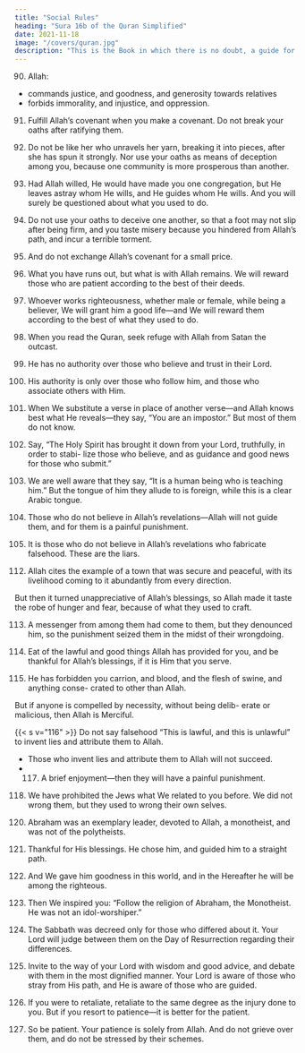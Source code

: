 ```yaml
---
title: "Social Rules"
heading: "Sura 16b of the Quran Simplified"
date: 2021-11-18
image: "/covers/quran.jpg"
description: "This is the Book in which there is no doubt, a guide for the righteous."
---
```




90. Allah:
- commands justice, and goodness, and generosity towards relatives
- forbids immorality, and injustice, and oppression.

91. Fulfill Allah’s covenant when you make a covenant. Do not break your oaths after ratifying them. <!-- You have made Allah your
guarantor, and Allah knows what you do. -->

92. Do not be like her who unravels her yarn, breaking it into pieces, after she has spun it strongly. Nor use your oaths as means of deception among you, because one community is more prosperous than another. <!-- Allah is testing you thereby. On the Day of Res-
urrection, He will make clear to you everything you had disputed about. -->

93. Had Allah willed, He would have made you one congregation, but He leaves astray whom He wills, and He guides whom He wills. And you will surely be questioned about what you used to do.

94. Do not use your oaths to deceive one another, so that a foot may not slip after being
firm, and you taste misery because you hindered from Allah’s path, and incur a terrible
torment.

95. And do not exchange Allah’s covenant for a small price. <!-- What is with Allah is better for you, if you only knew. -->

96. What you have runs out, but what is with Allah remains. We will reward those who are patient according to the best of their deeds.

97. Whoever works righteousness, whether male or female, while being a believer, We will grant him a good life—and We will reward them according to the best of what they used to do.

98. When you read the Quran, seek refuge with Allah from Satan the outcast.

99. He has no authority over those who believe and trust in their Lord.

100. His authority is only over those who follow him, and those who associate others with Him.

101. When We substitute a verse in place of another verse—and Allah knows best what He reveals—they say, “You are an impostor.” But
most of them do not know.

102. Say, “The Holy Spirit has brought it down from your Lord, truthfully, in order to stabi-
lize those who believe, and as guidance and
good news for those who submit.”

103. We are well aware that they say, “It is a human being who is teaching him.” But the
tongue of him they allude to is foreign, while this is a clear Arabic tongue.

104. Those who do not believe in Allah’s revelations—Allah will not guide them, and for
them is a painful punishment.

105. It is those who do not believe in Allah’s revelations who fabricate falsehood. These are the liars.

<!-- 106. Whoever renounces faith in Allah after
having believed—except for someone who is
compelled, while his heart rests securely in
faith—but whoever willingly opens up his
heart to disbelief—upon them falls wrath
from Allah, and for them is a tremendous
torment.

107. That is because they have preferred the worldly life to the Hereafter, and because Al-
lah does not guide the people who refuse.

108. It is they whom Allah has sealed their hearts, and their hearing, and their sight. It is
they who are the heedless.

109. There is no doubt that in the Hereafter
they will be the losers.

110. But then your Lord—for those who emi-
grated after being persecuted, then struggled
and persevered—your Lord thereafter is For-
giving and Merciful.
111. On the Day when every soul will come
pleading for itself, and every soul will be paid
in full for what it has done, and they will not
be wronged. -->


112. Allah cites the example of a town that was secure and peaceful, with its livelihood coming to it abundantly from every direction. 

But then it turned unappreciative of Allah’s blessings, so Allah made it taste the robe of hunger and fear, because of what they used to craft.

113. A messenger from among them had come to them, but they denounced him, so the
punishment seized them in the midst of their wrongdoing.

114. Eat of the lawful and good things Allah has provided for you, and be thankful for Allah’s
blessings, if it is Him that you serve.

115. He has forbidden you carrion, and blood, and the flesh of swine, and anything conse-
crated to other than Allah. 

But if anyone is compelled by necessity, without being delib-
erate or malicious, then Allah is Merciful.


{{< s v="116" >}} Do not say falsehood “This is lawful, and this is unlawful” to invent lies and attribute them to Allah. 
- Those who invent lies and attribute them to Allah will not succeed.
- 117. A brief enjoyment—then they will have a painful punishment.

118. We have prohibited the Jews what We related to you before. We did not wrong them, but they used to wrong their own selves.

<!-- 119. But towards those who do wrongs in ignorance, and then repent afterwards and re-
form, your Lord thereafter is Forgiving and Merciful. -->

120. Abraham was an exemplary leader, devoted to Allah, a monotheist, and was not of
the polytheists.

121. Thankful for His blessings. He chose him, and guided him to a straight path.

122. And We gave him goodness in this world, and in the Hereafter he will be among the righteous.

123. Then We inspired you: “Follow the religion of Abraham, the Monotheist. He was not an idol-worshiper.”

124. The Sabbath was decreed only for those who differed about it. Your Lord will judge
between them on the Day of Resurrection regarding their differences.
125. Invite to the way of your Lord with wisdom and good advice, and debate with them
in the most dignified manner. Your Lord is aware of those who stray from His path, and
He is aware of those who are guided.

126. If you were to retaliate, retaliate to the same degree as the injury done to you. But if
you resort to patience—it is better for the patient.

127. So be patient. Your patience is solely from Allah. And do not grieve over them, and do
not be stressed by their schemes.

<!-- 128. Allah is with those who are righteous and those who are virtuous.
 -->


